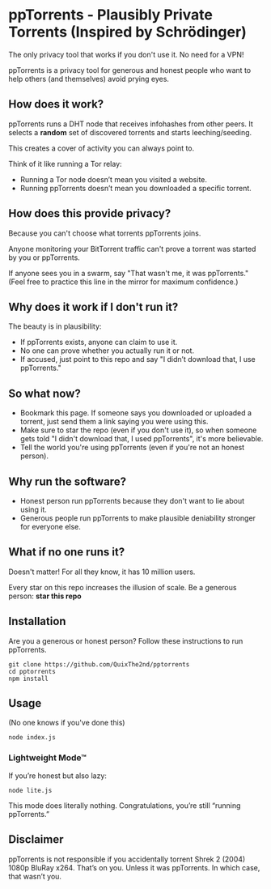# ppTorrents - Plausibly Private Torrents (Inspired by Schrödinger)
The only privacy tool that works if you don't use it. No need for a VPN!

ppTorrents is a privacy tool for generous and honest people who want to help others (and themselves) avoid prying eyes.

## How does it work?
ppTorrents runs a DHT node that receives infohashes from other peers. It selects a **random** set of discovered torrents and starts leeching/seeding.

This creates a cover of activity you can always point to.

Think of it like running a Tor relay:
- Running a Tor node doesn’t mean you visited a website.
- Running ppTorrents doesn’t mean you downloaded a specific torrent.

## How does this provide privacy?
Because you can't choose what torrents ppTorrents joins.

Anyone monitoring your BitTorrent traffic can't prove a torrent was started by you or ppTorrents.

If anyone sees you in a swarm, say "That wasn't me, it was ppTorrents." (Feel free to practice this line in the mirror for maximum confidence.)

## Why does it work if I don't run it?
The beauty is in plausibility:
- If ppTorrents exists, anyone can claim to use it.
- No one can prove whether you actually run it or not.
- If accused, just point to this repo and say "I didn’t download that, I use ppTorrents."

## So what now?
- Bookmark this page. If someone says you downloaded or uploaded a torrent, just send them a link saying you were using this.
- Make sure to star the repo (even if you don't use it), so when someone gets told "I didn't download that, I used ppTorrents", it's more believable.
- Tell the world you're using ppTorrents (even if you're not an honest person).

## Why run the software?
- Honest person run ppTorrents because they don't want to lie about using it.
- Generous people run ppTorrents to make plausible deniability stronger for everyone else.

## What if no one runs it?
Doesn't matter!   For all they know, it has 10 million users.

Every star on this repo increases the illusion of scale. Be a generous person: **star this repo**

## Installation
Are you a generous or honest person? Follow these instructions to run ppTorrents.
```
git clone https://github.com/QuixThe2nd/pptorrents
cd pptorrents
npm install
```

## Usage
(No one knows if you've done this)
```
node index.js
```

### Lightweight Mode™
If you’re honest but also lazy:
```
node lite.js
```
This mode does literally nothing. Congratulations, you’re still “running ppTorrents.”

## Disclaimer
ppTorrents is not responsible if you accidentally torrent Shrek 2 (2004) 1080p BluRay x264. That’s on you. Unless it was ppTorrents. In which case, that wasn’t you.
